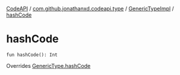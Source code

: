 [CodeAPI](../../index.md) / [com.github.jonathanxd.codeapi.type](../index.md) / [GenericTypeImpl](index.md) / [hashCode](.)

# hashCode

`fun hashCode(): Int`

Overrides [GenericType.hashCode](../-generic-type/hash-code.md)

